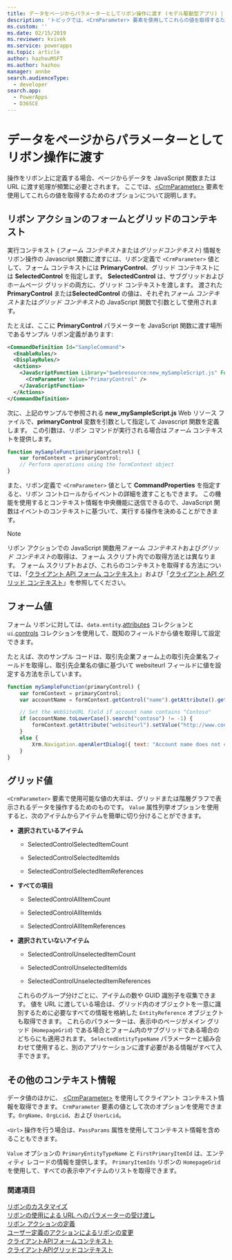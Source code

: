 ```yaml
---
title: データをページからパラメーターとしてリボン操作に渡す (モデル駆動型アプリ) | Microsoft Docs
description: 'トピックでは、<CrmParameter> 要素を使用してこれらの値を取得するためのオプションについて説明します。 '
ms.custom: ''
ms.date: 02/15/2019
ms.reviewer: kvivek
ms.service: powerapps
ms.topic: article
author: hazhouMSFT
ms.author: hazhou
manager: annbe
search.audienceType:
  - developer
search.app:
  - PowerApps
  - D365CE
---
```

# <a name="pass-data-from-a-page-as-a-parameter-to-ribbon-actions"></a>データをページからパラメーターとしてリボン操作に渡す

操作をリボン上に定義する場合、ページからデータを JavaScript 関数または URL に渡す処理が頻繁に必要とされます。 ここでは、[\<CrmParameter\>](https://msdn.microsoft.com/library/gg309332.aspx) 要素を使用してこれらの値を取得するためのオプションについて説明します。

## <a name="form-and-grid-context-in-ribbon-actions"></a>リボン アクションのフォームとグリッドのコンテキスト

実行コンテキスト (*フォーム コンテキスト*または*グリッドコンテキスト*) 情報をリボン操作の Javascript 関数に渡すには、リボン定義で `<CrmParameter>` 値として、フォーム コンテキストには **PrimaryControl**、グリッド コンテキストには **SelectedControl** を指定します。 **SelectedControl** は、サブグリッドおよびホームページ グリッドの両方に、グリッド コンテキストを渡します。 渡された **PrimaryControl** または**SelectedControl** の値は、それぞれ*フォーム コンテキスト*または*グリッド コンテキスト*の JavaScript 関数で引数として使用されます。 

たとえば、ここに **PrimaryControl** パラメーターを JavaScript 関数に渡す場所であるサンプル リボン定義があります:

```xml
<CommandDefinition Id="SampleCommand">
  <EnableRules/>
  <DisplayRules/>
  <Actions>
    <JavaScriptFunction Library="$webresource:new_mySampleScript.js" FunctionName="mySampleFunction">
      <CrmParameter Value="PrimaryControl" />
    </JavaScriptFunction>
  </Actions>
</CommandDefinition>
```

次に、上記のサンプルで参照される **new_mySampleScript.js** Web リソース ファイルで、**primaryControl** 変数を引数として指定して Javascript 関数を定義します。 この引数は、リボン コマンドが実行される場合は*フォーム* コンテキストを提供します。

```JavaScript
function mySampleFunction(primaryControl) {
    var formContext = primaryControl;
    // Perform operations using the formContext object
}
```

また、リボン定義で `<CrmParameter>` 値として **CommandProperties** を指定すると、リボン コントロールからイベントの詳細を渡すこともできます。 この機能を使用するとコンテキスト情報を中央機能に送信できるので、JavaScript 関数はイベントのコンテキストに基づいて、実行する操作を決めることができます。

> [!NOTE]
> リボン アクションでの JavaScript 関数用*フォーム コンテキスト*および*グリッド コンテキスト*の取得は、フォーム スクリプト内での取得方法とは異なります。 フォーム スクリプトおよび、これらのコンテキストを取得する方法については、「[クライアント API フォーム コンテキスト](clientapi/clientapi-form-context.md)」および「[クライアント API グリッド コンテキスト](clientapi/clientapi-grid-context.md)」を参照してください。

## <a name="form-values"></a>フォーム値

フォーム リボンに対しては、`data.entity`.[attributes](clientapi/reference/attributes.md) コレクションと `ui`.[controls](clientapi/reference/controls.md) コレクションを使用して、既知のフィールドから値を取得して設定できます。 

たとえば、次のサンプル コードは、取引先企業フォーム上の取引先企業名フィールドを取得し、取引先企業名の値に基づいて websiteurl フィールドに値を設定する方法を示しています。

```JavaScript
function mySampleFunction(primaryControl) {
    var formContext = primaryControl;    
    var accountName = formContext.getControl("name").getAttribute().getValue();    

    // Set the WebSiteURL field if account name contains "Contoso"
    if (accountName.toLowerCase().search("contoso") != -1) {
        formContext.getAttribute("websiteurl").setValue("http://www.contoso.com");
    }
    else {
        Xrm.Navigation.openAlertDialog({ text: "Account name does not contain 'Contoso'." });
    }
}
```

  
## <a name="grid-values"></a>グリッド値  
 `<CrmParameter>` 要素で使用可能な値の大半は、グリッドまたは階層グラフで表示されるデータを操作するためのものです。 `Value` 属性列挙オプションを使用すると、次のアイテムからアイテムを簡単に切り分けることができます。  
  
- **選択されているアイテム**  
  
    -   SelectedControlSelectedItemCount  
  
    -   SelectedControlSelectedItemIds  
  
    -   SelectedControlSelectedItemReferences  
  
- **すべての項目**  
  
    -   SelectedControlAllItemCount  
  
    -   SelectedControlAllItemIds  
  
    -   SelectedControlAllItemReferences  
  
- **選択されていないアイテム**  
  
    -   SelectedControlUnselectedItemCount  
  
    -   SelectedControlUnselectedItemIds  
  
    -   SelectedControlUnselectedItemReferences  
  
  これらのグループ分けごとに、アイテムの数や GUID 識別子を収集できます。 値を URL に渡している場合は、グリッド内のオブジェクトを一意に識別するために必要なすべての情報を格納した `EntityReference` オブジェクトも取得できます。 これらのパラメーターは、表示中のページがメイン グリッド (`HomepageGrid`) である場合とフォーム内のサブグリッドである場合のどちらにも適用されます。 `SelectedEntityTypeName` パラメーターと組み合わせて使用すると、別のアプリケーションに渡す必要がある情報がすべて入手できます。  
  
 
  
## <a name="other-context-information"></a>その他のコンテキスト情報  
 データ値のほかに、 [\<CrmParameter\>](https://msdn.microsoft.com/library/gg309332.aspx) を使用してクライアント コンテキスト情報を取得できます。  `CrmParameter` 要素の値として次のオプションを使用できます。`OrgName`、`OrgLcid`、および `UserLcid`。
 
 `<Url>` 操作を行う場合は、`PassParams` 属性を使用してコンテキスト情報を含めることもできます。  
  
 `Value` オプションの `PrimaryEntityTypeName` と `FirstPrimaryItemId` は、エンティティ レコードの情報を提供します。 `PrimaryItemIds` リボンの `HomepageGrid` を使用して、すべての表示中アイテムのリストを取得できます。
  
### <a name="see-also"></a>関連項目  
 [リボンのカスタマイズ](customize-commands-ribbon.md)   
 [リボンの使用による URL へのパラメーターの受け渡し](pass-parameters-url-by-using-ribbon.md)    
 [リボン アクションの定義](define-ribbon-actions.md)   
 [ユーザー定義のアクションによるリボンの変更](define-custom-actions-modify-ribbon.md)<br>
 [クライアントAPIフォームコンテキスト](clientapi/clientapi-form-context.md)<br>
 [クライアントAPIグリッドコンテキスト](clientapi/clientapi-grid-context.md)<br>
 

